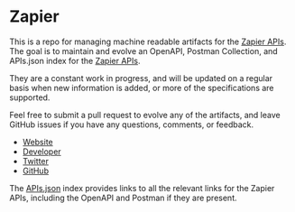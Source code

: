 # ZapierThis is a repo for managing machine readable artifacts for the [Zapier APIs](https://zapier.com/). The goal is to maintain and evolve an OpenAPI, Postman Collection, and APIs.json index for the [Zapier APIs](https://zapier.com/).They are a constant work in progress, and will be updated on a regular basis when new information is added, or more of the specifications are supported.Feel free to submit a pull request to evolve any of the artifacts, and leave GitHub issues if you have any questions, comments, or feedback.- [Website](https://zapier.com/)- [Developer](https://zapier.com/)- [Twitter](https://twitter.com/zapier)- [GitHub](https://github.com/zapier)The [APIs.json](https://github.com/api-evangelist/zapier/blob/master/apis.json) index provides links to all the relevant links for the Zapier APIs, including the OpenAPI and Postman if they are present.